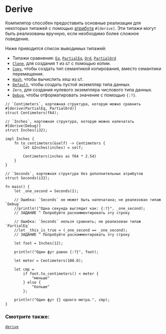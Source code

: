 # Derive

Компилятор способен предоставить основные реализации для некоторых типажей
с помощью [атрибута][attribute] `#[derive]`. Эти типажи могут быть
реализованы вручную, если необходимо более сложное поведение.

Ниже приводится список выводимых типажей:
* Типажи сравнения:
  [`Eq`][eq], [`PartialEq`][partial-eq], [`Ord`][ord], [`PartialOrd`][partial-ord]
* [`Clone`][clone], для создания `T` из `&T` с помощью копии.
* [`Copy`][copy], чтобы создать тип семантикой копирования, вместо семантики перемещения.
* [`Hash`][hash], чтобы вычислить хеш из `&T`.
* [`Default`][default], чтобы создать пустой экземпляр типа данных.
* `Zero`, для создания нулевого экземпляра числового типа данных.
* [`Debug`][debug], чтобы отформатировать значение с помощью `{:?}`.
 
```rust,example
// `Centimeters`, кортежная структура, которую можно сравнить
#[derive(PartialEq, PartialOrd)]
struct Centimeters(f64);

// `Inches`, кортежная структура, которую можно напечатать
#[derive(Debug)]
struct Inches(i32);

impl Inches {
    fn to_centimeters(&self) -> Centimeters {
        let &Inches(inches) = self;

        Centimeters(inches as f64 * 2.54)
    }
}

// `Seconds`, кортежная структура без дополнительных атрибутов
struct Seconds(i32);

fn main() {
    let _one_second = Seconds(1);

    // Ошибка: `Seconds` не может быть напечатана; не реализован типаж `Debug`
    //println!("Одна секунда выглядит как: {:?}", _one_second);
    // ЗАДАНИЕ ^ Попробуйте раскомментировать эту строку

    // Ошибка: `Seconds` нельзя сравнить; не реализован типаж `PartialEq`
    //let _this_is_true = (_one_second == _one_second);
    // ЗАДАНИЕ ^ Попробуйте раскомментировать эту строку

    let foot = Inches(12);

    println!("Один фут равен {:?}", foot);

    let meter = Centimeters(100.0);

    let cmp =
        if foot.to_centimeters() < meter {
            "меньше"
        } else {
            "больше"
        };

    println!("Один фут {} одного метра.", cmp);
}
```

### Смотрите также:
[`derive`][derive]

[attribute]: attribute.html
[eq]: https://doc.rust-lang.org/std/cmp/trait.Eq.html
[partial-eq]: https://doc.rust-lang.org/std/cmp/trait.PartialEq.html
[ord]: https://doc.rust-lang.org/std/cmp/trait.Ord.html
[partial-ord]: https://doc.rust-lang.org/std/cmp/trait.PartialOrd.html
[clone]: https://doc.rust-lang.org/std/clone/trait.Clone.html
[copy]: https://doc.rust-lang.org/core/marker/trait.Copy.html
[hash]: https://doc.rust-lang.org/std/hash/trait.Hash.html
[default]: https://doc.rust-lang.org/std/default/trait.Default.html
[debug]: https://doc.rust-lang.org/std/fmt/trait.Debug.html
[derive]: https://doc.rust-lang.org/reference/attributes.html#derive
